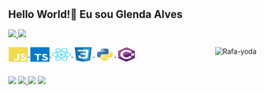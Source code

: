 ## Hello World!🦇  Eu sou Glenda Alves
<div>
<a href="https://github.com/glendaalves06">
<img height="150em" src="https://github-readme-stats.vercel.app/api?username=glendaalves06&show_icons=true&theme=dracula&include_all_commits=true&count_private=true"/>
<img height="150em" src="https://github-readme-stats.vercel.app/api/top-langs/?username=glendaalves&layout=compact&langs_count=16&theme=dracula"/>
</div> 
<div style="display: inline_block"><br>
<img align="center" alt="Rafa-Js" height="30" width="40" src="https://raw.githubusercontent.com/devicons/devicon/master/icons/javascript/javascript-plain.svg">
<img align="center" alt="Rafa-Ts" height="30" width="40" src="https://raw.githubusercontent.com/devicons/devicon/master/icons/typescript/typescript-plain.svg">
<img align="center" alt="Rafa-React" height="30" width="40" src="https://raw.githubusercontent.com/devicons/devicon/master/icons/react/react-original.svg">
<img align="center" alt="Rafa-CSS" height="30" width="40" src="https://raw.githubusercontent.com/devicons/devicon/master/icons/css3/css3-original.svg">
<img align="center" alt="Rafa-Python" height="30" width="40" src="https://raw.githubusercontent.com/devicons/devicon/master/icons/python/python-original.svg">
<img align="center" alt="Rafa-Csharp" height="30" width="40" src="https://raw.githubusercontent.com/devicons/devicon/master/icons/csharp/csharp-original.svg">
<img align="right" alt="Rafa-yoda" src="https://cdn.discordapp.com/attachments/795358919417397249/825430589581688872/hi.gif">
</div>

##
  <div>
<a href="https://instagram.com/glendaalves" target="_blank"><img src="https://img.shields.io/badge/-Instagram-%23E4405F?style=for-the-badge&logo=instagram&logoColor=white"
target="_blank"></a>
<a href="https://www.twitch.tv/glendaalves09" target="_blank"><img src="https://img.shields.io/badge/Twitch-9146FF?style=for-the-badge&logo=twitch&logoColor=white"
target="_blank"></>

</a>
<a href = "mailto:alvesglenda3@gmail.tech"><img src="https://img.shields.io/badge/-Gmail-%23333?style=for-the-badge&logo=gmail&logoColor=white" target="_blank"></a>
<a href="https://www.linkedin.com/in/glendaalves" target="_blank"><img src="https://img.shields.io/badge/-LinkedIn-%230077B5?style=for-the-
badge&logo=linkedin&logoColor=white" target="_blank"></a>
</div>






